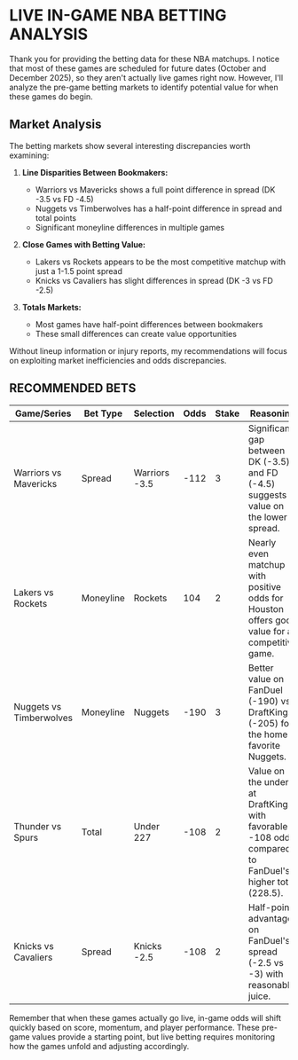 # LIVE IN-GAME NBA BETTING ANALYSIS

Thank you for providing the betting data for these NBA matchups. I notice that most of these games are scheduled for future dates (October and December 2025), so they aren't actually live games right now. However, I'll analyze the pre-game betting markets to identify potential value for when these games do begin.

## Market Analysis

The betting markets show several interesting discrepancies worth examining:

1. **Line Disparities Between Bookmakers:**
   - Warriors vs Mavericks shows a full point difference in spread (DK -3.5 vs FD -4.5)
   - Nuggets vs Timberwolves has a half-point difference in spread and total points
   - Significant moneyline differences in multiple games

2. **Close Games with Betting Value:**
   - Lakers vs Rockets appears to be the most competitive matchup with just a 1-1.5 point spread
   - Knicks vs Cavaliers has slight differences in spread (DK -3 vs FD -2.5)

3. **Totals Markets:**
   - Most games have half-point differences between bookmakers
   - These small differences can create value opportunities

Without lineup information or injury reports, my recommendations will focus on exploiting market inefficiencies and odds discrepancies.

## RECOMMENDED BETS

| Game/Series | Bet Type | Selection | Odds | Stake | Reasoning |
|-------------|----------|-----------|------|-------|-----------|
| Warriors vs Mavericks | Spread | Warriors -3.5 | -112 | 3 | Significant gap between DK (-3.5) and FD (-4.5) suggests value on the lower spread. |
| Lakers vs Rockets | Moneyline | Rockets | 104 | 2 | Nearly even matchup with positive odds for Houston offers good value for a competitive game. |
| Nuggets vs Timberwolves | Moneyline | Nuggets | -190 | 3 | Better value on FanDuel (-190) vs DraftKings (-205) for the home favorite Nuggets. |
| Thunder vs Spurs | Total | Under 227 | -108 | 2 | Value on the under at DraftKings with favorable -108 odds compared to FanDuel's higher total (228.5). |
| Knicks vs Cavaliers | Spread | Knicks -2.5 | -108 | 2 | Half-point advantage on FanDuel's spread (-2.5 vs -3) with reasonable juice. |

Remember that when these games actually go live, in-game odds will shift quickly based on score, momentum, and player performance. These pre-game values provide a starting point, but live betting requires monitoring how the games unfold and adjusting accordingly.